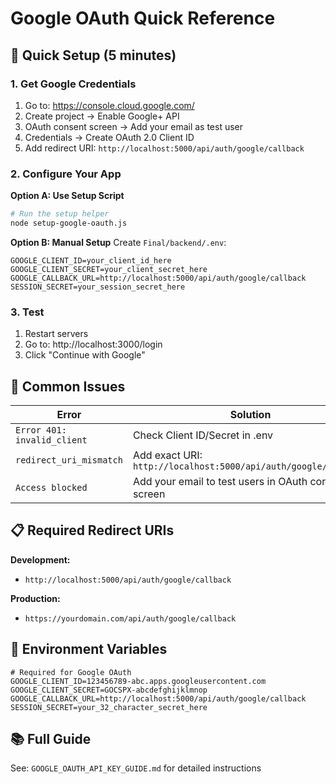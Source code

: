 # Google OAuth Quick Reference

## 🚀 Quick Setup (5 minutes)

### 1. Get Google Credentials
1. Go to: https://console.cloud.google.com/
2. Create project → Enable Google+ API
3. OAuth consent screen → Add your email as test user
4. Credentials → Create OAuth 2.0 Client ID
5. Add redirect URI: `http://localhost:5000/api/auth/google/callback`

### 2. Configure Your App
**Option A: Use Setup Script**
```bash
# Run the setup helper
node setup-google-oauth.js
```

**Option B: Manual Setup**
Create `Final/backend/.env`:
```env
GOOGLE_CLIENT_ID=your_client_id_here
GOOGLE_CLIENT_SECRET=your_client_secret_here
GOOGLE_CALLBACK_URL=http://localhost:5000/api/auth/google/callback
SESSION_SECRET=your_session_secret_here
```

### 3. Test
1. Restart servers
2. Go to: http://localhost:3000/login
3. Click "Continue with Google"

## 🔧 Common Issues

| Error | Solution |
|-------|----------|
| `Error 401: invalid_client` | Check Client ID/Secret in .env |
| `redirect_uri_mismatch` | Add exact URI: `http://localhost:5000/api/auth/google/callback` |
| `Access blocked` | Add your email to test users in OAuth consent screen |

## 📋 Required Redirect URIs

**Development:**
- `http://localhost:5000/api/auth/google/callback`

**Production:**
- `https://yourdomain.com/api/auth/google/callback`

## 🔑 Environment Variables

```env
# Required for Google OAuth
GOOGLE_CLIENT_ID=123456789-abc.apps.googleusercontent.com
GOOGLE_CLIENT_SECRET=GOCSPX-abcdefghijklmnop
GOOGLE_CALLBACK_URL=http://localhost:5000/api/auth/google/callback
SESSION_SECRET=your_32_character_secret_here
```

## 📚 Full Guide
See: `GOOGLE_OAUTH_API_KEY_GUIDE.md` for detailed instructions
